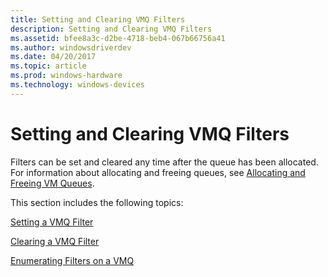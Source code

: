 ```yaml
---
title: Setting and Clearing VMQ Filters
description: Setting and Clearing VMQ Filters
ms.assetid: bfee8a3c-d2be-4718-beb4-067b66756a41
ms.author: windowsdriverdev
ms.date: 04/20/2017
ms.topic: article
ms.prod: windows-hardware
ms.technology: windows-devices
---
```


# Setting and Clearing VMQ Filters





Filters can be set and cleared any time after the queue has been allocated. For information about allocating and freeing queues, see [Allocating and Freeing VM Queues](allocating-and-freeing-vm-queues.md).

This section includes the following topics:

[Setting a VMQ Filter](setting-a-vmq-filter.md)

[Clearing a VMQ Filter](clearing-a-vmq-filter.md)

[Enumerating Filters on a VMQ](enumerating-filters-on-a-vmq.md)

 

 






